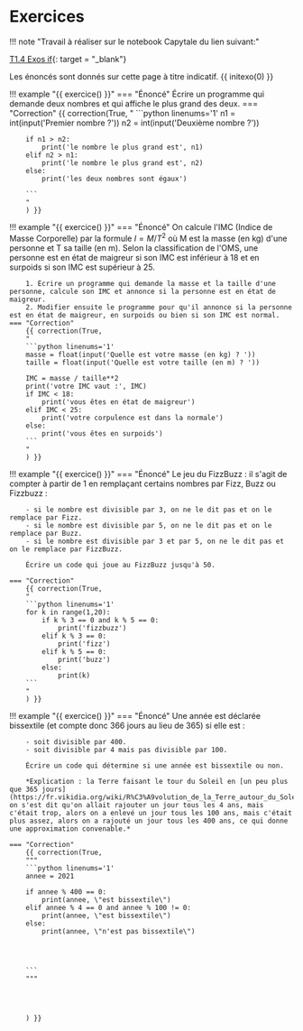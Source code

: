 # Exercices
!!! note "Travail à réaliser sur le notebook Capytale du lien suivant:"

[T1.4 Exos if](https://capytale2.ac-paris.fr/web/c/1b98-627734/mln){: target = "_blank"} 

Les énoncés sont donnés sur cette page à titre indicatif.
{{ initexo(0) }}

!!! example "{{ exercice() }}"
    === "Énoncé"
        Écrire un programme qui demande deux nombres et qui affiche le plus grand des deux.
    === "Correction"
        {{ correction(True,
        "
        ```python linenums='1'
        n1 = int(input('Premier nombre ?'))
        n2 = int(input('Deuxième nombre ?'))

        if n1 > n2:
            print('le nombre le plus grand est', n1)
        elif n2 > n1:
            print('le nombre le plus grand est', n2)
        else:
            print('les deux nombres sont égaux')

        ```
        "
        ) }}


!!! example "{{ exercice() }}"
    === "Énoncé"
        On calcule l'IMC (Indice de Masse Corporelle) par la formule $I = M / T^2$ où M est la masse (en kg) d'une personne et T sa taille (en m).
        Selon la classification de l'OMS, une personne est en état de maigreur si son IMC est inférieur à 18 et en surpoids si son IMC est supérieur à 25. 

        1. Écrire un programme qui demande la masse et la taille d'une personne, calcule son IMC et annonce si la personne est en état de maigreur.
        2. Modifier ensuite le programme pour qu'il annonce si la personne est en état de maigreur, en surpoids ou bien si son IMC est normal.
    === "Correction"
        {{ correction(True,
        "
        ```python linenums='1'
        masse = float(input('Quelle est votre masse (en kg) ? '))
        taille = float(input('Quelle est votre taille (en m) ? '))

        IMC = masse / taille**2
        print('votre IMC vaut :', IMC)
        if IMC < 18:
            print('vous êtes en état de maigreur')
        elif IMC < 25:
            print('votre corpulence est dans la normale')
        else:
            print('vous êtes en surpoids')
        ```
        "
        ) }}

!!! example "{{ exercice() }}"
    === "Énoncé"
        Le jeu du FizzBuzz : il s'agit de compter à partir de 1 en remplaçant certains nombres par Fizz, Buzz ou Fizzbuzz :

        - si le nombre est divisible par 3, on ne le dit pas et on le remplace par Fizz.
        - si le nombre est divisible par 5, on ne le dit pas et on le remplace par Buzz.
        - si le nombre est divisible par 3 et par 5, on ne le dit pas et on le remplace par FizzBuzz.

        Écrire un code qui joue au FizzBuzz jusqu'à 50.

    === "Correction"
        {{ correction(True,
        "
        ```python linenums='1'
        for k in range(1,20):
            if k % 3 == 0 and k % 5 == 0:
                print('fizzbuzz')
            elif k % 3 == 0:
                print('fizz')
            elif k % 5 == 0:
                print('buzz')
            else:
                print(k)
        ```
        "
        ) }}


!!! example "{{ exercice() }}"
    === "Énoncé"
        Une année est déclarée bissextile (et compte donc 366 jours au lieu de 365) si elle est :

        - soit divisible par 400.
        - soit divisible par 4 mais pas divisible par 100.

        Écrire un code qui détermine si une année est bissextile ou non.

        *Explication : la Terre faisant le tour du Soleil en [un peu plus que 365 jours](https://fr.vikidia.org/wiki/R%C3%A9volution_de_la_Terre_autour_du_Soleil), on s'est dit qu'on allait rajouter un jour tous les 4 ans, mais c'était trop, alors on a enlevé un jour tous les 100 ans, mais c'était plus assez, alors on a rajouté un jour tous les 400 ans, ce qui donne une approximation convenable.*

    === "Correction"
        {{ correction(True,
        """
        ```python linenums='1'
        annee = 2021

        if annee % 400 == 0:
            print(annee, \"est bissextile\")
        elif annee % 4 == 0 and annee % 100 != 0:
            print(annee, \"est bissextile\")
        else:
            print(annee, \"n'est pas bissextile\")
            



        ```
        """
    


        
        ) }}
